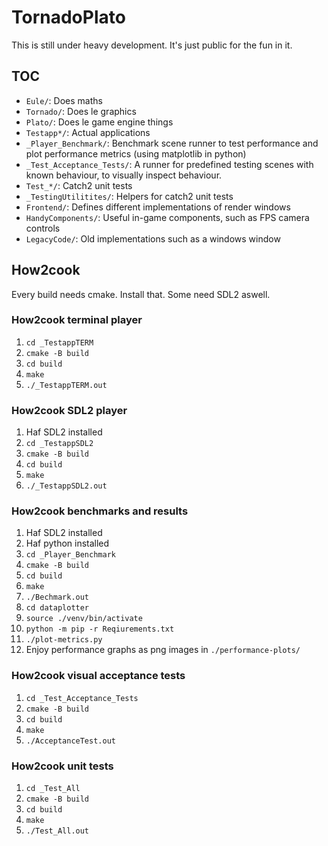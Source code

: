 # TornadoPlato

This is still under heavy development. It's just public for the fun in it.

## TOC
* `Eule/`: Does maths
* `Tornado/`: Does le graphics
* `Plato/`: Does le game engine things
* `Testapp*/`: Actual applications
* `_Player_Benchmark/`: Benchmark scene runner to test performance and plot performance metrics (using matplotlib in python)
* `_Test_Acceptance_Tests/`: A runner for predefined testing scenes with known behaviour, to visually inspect behaviour.
* `Test_*/`: Catch2 unit tests
* `_TestingUtilitites/`: Helpers for catch2 unit tests
* `Frontend/`: Defines different implementations of render windows
* `HandyComponents/`: Useful in-game components, such as FPS camera controls
* `LegacyCode/`: Old implementations such as a windows window

## How2cook
Every build needs cmake. Install that. Some need SDL2 aswell.

### How2cook terminal player
1. `cd _TestappTERM`
2. `cmake -B build`
3. `cd build`
4. `make`
5. `./_TestappTERM.out`

### How2cook SDL2 player
1. Haf SDL2 installed
2. `cd _TestappSDL2`
3. `cmake -B build`
4. `cd build`
5. `make`
6. `./_TestappSDL2.out`

### How2cook benchmarks and results
1. Haf SDL2 installed
2. Haf python installed
3. `cd _Player_Benchmark`
4. `cmake -B build`
5. `cd build`
6. `make`
7. `./Bechmark.out`
8. `cd dataplotter`
9. `source ./venv/bin/activate`
10. `python -m pip -r Reqiurements.txt`
11. `./plot-metrics.py`
12. Enjoy performance graphs as png images in `./performance-plots/`

### How2cook visual acceptance tests
1. `cd _Test_Acceptance_Tests`
2. `cmake -B build`
3. `cd build`
4. `make`
5. `./AcceptanceTest.out`

### How2cook unit tests
1. `cd _Test_All`
2. `cmake -B build`
3. `cd build`
4. `make`
5. `./Test_All.out`

